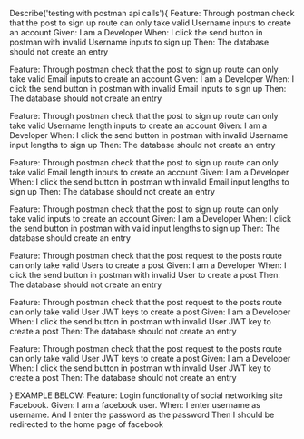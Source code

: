 
Describe('testing with postman api calls'){
Feature: Through postman check that the post to sign up route can only take valid Username inputs to create an account 
Given: I am a Developer
When:  I click the send button in postman with invalid Username inputs to sign up
Then: The database should not create an entry

Feature: Through postman check that the post to sign up route can only take valid Email inputs to create an account 
Given: I am a Developer
When:  I click the send button in postman with invalid Email inputs to sign up
Then: The database should not create an entry

Feature: Through postman check that the post to sign up route can only take valid Username length inputs to create an account 
Given: I am a Developer
When:  I click the send button in postman with invalid Username input lengths to sign up
Then: The database should not create an entry

Feature: Through postman check that the post to sign up route can only take valid Email length inputs to create an account 
Given: I am a Developer
When:  I click the send button in postman with invalid Email input lengths to sign up
Then: The database should not create an entry

Feature: Through postman check that the post to sign up route can only take valid inputs to create an account 
Given: I am a Developer
When:  I click the send button in postman with valid input lengths to sign up
Then: The database should create an entry

Feature: Through postman check that the post request to the posts route can only take valid Users to create a post 
Given: I am a Developer
When:  I click the send button in postman with invalid User to create a post
Then: The database should not create an entry

Feature: Through postman check that the post request to the posts route can only take valid User JWT keys to create a post 
Given: I am a Developer
When:  I click the send button in postman with invalid User JWT key to create a post
Then: The database should not create an entry

Feature: Through postman check that the post request to the posts route can only take valid User JWT keys to create a post 
Given: I am a Developer
When:  I click the send button in postman with invalid User JWT key to create a post
Then: The database should not create an entry


}
EXAMPLE BELOW:
Feature:  Login functionality of social networking site Facebook. 
Given:  I am a facebook user. 
When: I enter username as username. 
And I enter the password as the password 
Then I should be redirected to the home page of facebook 
